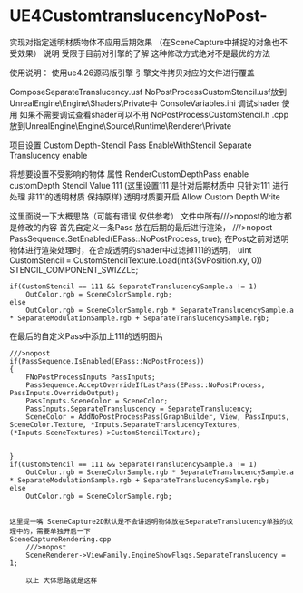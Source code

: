 # UE4CustomtranslucencyNoPost-
实现对指定透明材质物体不应用后期效果 （在SceneCapture中捕捉的对象也不受效果）
说明 受限于目前对引擎的了解 这种修改方式绝对不是最优的方法

使用说明：
使用ue4.26源码版引擎
引擎文件拷贝对应的文件进行覆盖

ComposeSeparateTranslucency.usf NoPostProcessCustomStencil.usf放到UnrealEngine\Engine\Shaders\Private中
ConsoleVariables.ini  调试shader 使用 如果不需要调试查看shader可以不用
NoPostProcessCustomStencil.h .cpp   放到UnrealEngine\Engine\Source\Runtime\Renderer\Private

项目设置 
Custom Depth-Stencil Pass   EnableWithStencil
Separate Translucency  enable

将想要设置不受影响的物体  属性 RenderCustomDepthPass enable
customDepth Stencil Value   111  (这里设置111 是针对后期材质中 只针对111 进行处理 非111的透明材质 保持原样)
透明材质要开启 Allow Custom Depth Write

这里面说一下大概思路（可能有错误 仅供参考）
文件中所有///>nopost的地方都是修改的内容
首先自定义一条Pass 放在后期的最后进行渲染，
		///>nopost
		PassSequence.SetEnabled(EPass::NoPostProcess, true);
在Post之前对透明物体进行渲染处理时，在合成透明的shader中过滤掉111的透明，
	uint CustomStencil = CustomStencilTexture.Load(int3(SvPosition.xy, 0)) STENCIL_COMPONENT_SWIZZLE;

	if(CustomStencil == 111 && SeparateTranslucencySample.a != 1)
		OutColor.rgb = SceneColorSample.rgb;
	else
		OutColor.rgb = SceneColorSample.rgb * SeparateTranslucencySample.a * SeparateModulationSample.rgb + SeparateTranslucencySample.rgb;

	
在最后的自定义Pass中添加上111的透明图片


	///>nopost
	if(PassSequence.IsEnabled(EPass::NoPostProcess))
	{
		FNoPostProcessInputs PassInputs;
		PassSequence.AcceptOverrideIfLastPass(EPass::NoPostProcess, PassInputs.OverrideOutput);
		PassInputs.SceneColor = SceneColor;
		PassInputs.SeparateTransluscency = SeparateTranslucency;
		SceneColor = AddNoPostProcessPass(GraphBuilder, View, PassInputs, SceneColor.Texture, *Inputs.SeparateTranslucencyTextures, (*Inputs.SceneTextures)->CustomStencilTexture);


	}
	if(CustomStencil == 111 && SeparateTranslucencySample.a != 1)
		OutColor.rgb = SceneColorSample.rgb * SeparateTranslucencySample.a * SeparateModulationSample.rgb + SeparateTranslucencySample.rgb;
	else
		OutColor.rgb = SceneColorSample.rgb;


    这里提一嘴 SceneCapture2D默认是不会讲透明物体放在SeparateTranslucency单独的纹理中的，需要单独开启一下
    SceneCaptureRendering.cpp
    	///>nopost
		SceneRenderer->ViewFamily.EngineShowFlags.SeparateTranslucency = 1;

        以上 大体思路就是这样